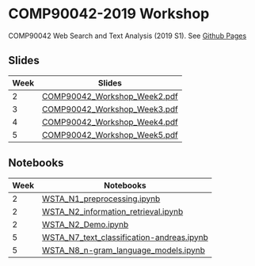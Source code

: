 # COMP90042-2019  Workshop

COMP90042 Web Search and Text Analysis (2019 S1). See [Github Pages](https://zenanz.github.io/comp90042-2019)


## Slides

Week|Slides 
----|--------------------------------
2|[COMP90042_Workshop_Week2.pdf](slides/COMP90042_Workshop_Week2.pdf)
3|[COMP90042_Workshop_Week3.pdf](slides/COMP90042_Workshop_Week3.pdf)
4|[COMP90042_Workshop_Week4.pdf](slides/COMP90042_Workshop_Week4.pdf)
5|[COMP90042_Workshop_Week5.pdf](slides/COMP90042_Workshop_Week5.pdf)

## Notebooks

Week|Notebooks
----|--------------------------------
2|[WSTA_N1_preprocessing.ipynb](ipynb/WSTA_N1_preprocessing.ipynb)
2|[WSTA_N2_information_retrieval.ipynb](ipynb/WSTA_N2_information_retrieval.ipynb)
2|[WSTA_N2_Demo.ipynb](ipynb/WSTA_N2_Demo.ipynb)
5|[WSTA_N7_text_classification-andreas.ipynb](ipynb/WSTA_N7_text_classification-andreas.ipynb)
5|[WSTA_N8_n-gram_language_models.ipynb](ipynb/WSTA_N8_n-gram_language_models.ipynb)
